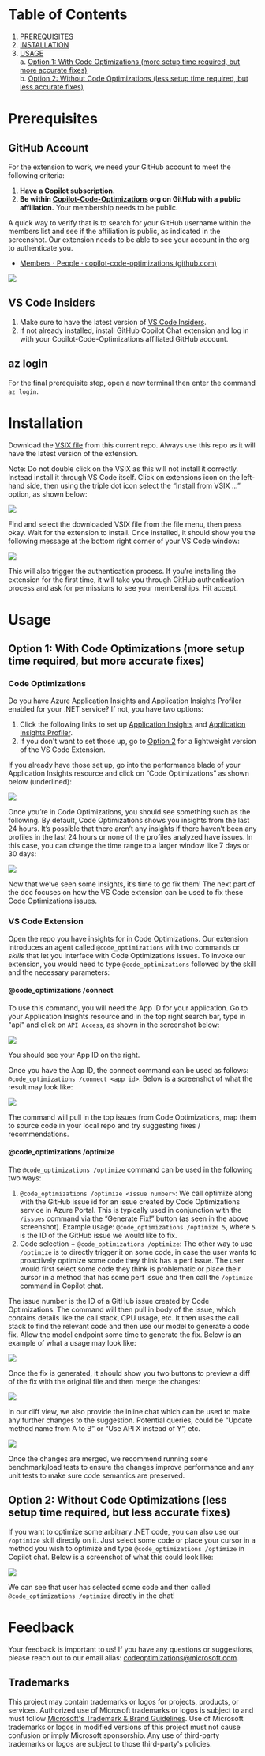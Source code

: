 # Table of Contents
1. [PREREQUISITES](#Prerequisites)
2. [INSTALLATION](#Installation)
3. [USAGE](#Usage)
  <br/>a. [Option 1: With Code Optimizations (more setup time required, but more accurate fixes)](#Option1)
  <br/>b. [Option 2: Without Code Optimizations (less setup time required, but less accurate fixes)](#Option2)

<a name="Prerequisites"></a>
# Prerequisites 
## GitHub Account
For the extension to work, we need your GitHub account to meet the following criteria:
1.	**Have a Copilot subscription.** 
2.	**Be within [Copilot-Code-Optimizations](https://github.com/copilot-code-optimizations) org on GitHub with a public affiliation.** Your membership needs to be public.

A quick way to verify that is to search for your GitHub username within the members list and see if the affiliation is public, as indicated in the screenshot. Our extension needs to be able to see your account in the org to authenticate you.

- [Members · People · copilot-code-optimizations (github.com)](https://github.com/orgs/copilot-code-optimizations/people)

![](images/9.png)

## VS Code Insiders

1)	Make sure to have the latest version of [VS Code Insiders](https://code.visualstudio.com/insiders/).  
2)	If not already installed, install GitHub Copilot Chat extension and log in with your Copilot-Code-Optimizations affiliated GitHub account.

## az login

For the final prerequisite step, open a new terminal then enter the command `az login`.

<a name="Installation"></a>
# Installation 

Download the [VSIX file](https://github.com/copilot-code-optimizations/VS-Code-Extension/tree/main/vsix) from this current repo. Always use this repo as it will have the latest version of the extension.

Note: Do not double click on the VSIX as this will not install it correctly. Instead install it through VS Code itself. Click on extensions icon on the left-hand side, then using the triple dot icon select the “Install from VSIX ...” option, as shown below:

![](images/10.png)

Find and select the downloaded VSIX file from the file menu, then press okay. Wait for the extension to install. Once installed, it should show you the following message at the bottom right corner of your VS Code window:

![](images/11.png)

This will also trigger the authentication process. If you’re installing the extension for the first time, it will take you through GitHub authentication process and ask for permissions to see your memberships. Hit accept.

<a name="Usage"></a>
# Usage 

<a name="Option1"></a>
## Option 1: With Code Optimizations (more setup time required, but more accurate fixes) 

### Code Optimizations

Do you have Azure Application Insights and Application Insights Profiler enabled for your .NET service? If not, you have two options:
1. Click the following links to set up [Application Insights](https://learn.microsoft.com/en-us/azure/azure-monitor/app/create-workspace-resource?tabs=bicep) and [Application Insights Profiler](https://learn.microsoft.com/en-us/azure/azure-monitor/profiler/profiler).
2. If you don't want to set those up, go to [Option 2](#Option2) for a lightweight version of the VS Code Extension.

If you already have those set up, go into the performance blade of your Application Insights resource and click on “Code Optimizations” as shown below (underlined):

![](images/1.png)

Once you’re in Code Optimizations, you should see something such as the following. By default, Code Optimizations shows you insights from the last 24 hours. It’s possible that there aren’t any insights if there haven’t been any profiles in the last 24 hours or none of the profiles analyzed have issues. In this case, you can change the time range to a larger window like 7 days or 30 days:

![](images/2.png)

Now that we’ve seen some insights, it’s time to go fix them! The next part of the doc focuses on how the VS Code extension can be used to fix these Code Optimizations issues.

### VS Code Extension

Open the repo you have insights for in Code Optimizations. Our extension introduces an agent called `@code_optimizations` with two commands or *skills* that let you interface with Code Optimizations issues. To invoke our extension, you would need to type `@code_optimizations` followed by the skill and the necessary parameters:

#### @code_optimizations /connect

To use this command, you will need the App ID for your application. Go to your Application Insights resource and in the top right search bar, type in "api" and click on `API Access`, as shown in the screenshot below:

![](images/7.png)

You should see your App ID on the right.

Once you have the App ID, the connect command can be used as follows: `@code_optimizations /connect <app id>`. Below is a screenshot of what the result may look like:

![](images/6.png)

The command will pull in the top issues from Code Optimizations, map them to source code in your local repo and try suggesting fixes / recommendations.

#### @code_optimizations /optimize

The `@code_optimizations /optimize` command can be used in the following two ways:
1.	`@code_optimizations /optimize <issue number>`: We call optimize along with the GitHub issue id for an issue created by Code Optimizations service in Azure Portal. This is typically used in conjunction with the `/issues` command via the “Generate Fix!” button (as seen in the above screenshot). Example usage: `@code_optimizations /optimize 5`, where `5` is the ID of the GitHub issue we would like to fix.
2.	Code selection + `@code_optimizations /optimize`: The other way to use `/optimize` is to directly trigger it on some code, in case the user wants to proactively optimize some code they think has a perf issue. The user would first select some code they think is problematic or place their cursor in a method that has some perf issue and then call the `/optimize` command in Copilot chat.

The issue number is the ID of a GitHub issue created by Code Optimizations. The command will then pull in body of the issue, which contains details like the call stack, CPU usage, etc. It then uses the call stack to find the relevant code and then use our model to generate a code fix. Allow the model endpoint some time to generate the fix. Below is an example of what a usage may look like:

![](images/3.png)

Once the fix is generated, it should show you two buttons to preview a diff of the fix with the original file and then merge the changes:

![](images/4.png)

In our diff view, we also provide the inline chat which can be used to make any further changes to the suggestion. Potential queries, could be “Update method name from A to B” or “Use API X instead of Y”, etc.

![](images/5.png)

Once the changes are merged, we recommend running some benchmark/load tests to ensure the changes improve performance and any unit tests to make sure code semantics are preserved.

<a name="Option2"></a>
## Option 2: Without Code Optimizations (less setup time required, but less accurate fixes) 

If you want to optimize some arbitrary .NET code, you can also use our `/optimize` skill directly on it. Just select some code or place your cursor in a method you wish to optimize and type `@code_optimizations /optimize` in Copilot chat. Below is a screenshot of what this could look like:

![](images/8.png)

We can see that user has selected some code and then called `@code_optimizations /optimize` directly in the chat!

# Feedback
Your feedback is important to us! If you have any questions or suggestions, please reach out to our email alias: codeoptimizations@microsoft.com.

## Trademarks

This project may contain trademarks or logos for projects, products, or services. Authorized use of Microsoft 
trademarks or logos is subject to and must follow 
[Microsoft's Trademark & Brand Guidelines](https://www.microsoft.com/en-us/legal/intellectualproperty/trademarks/usage/general).
Use of Microsoft trademarks or logos in modified versions of this project must not cause confusion or imply Microsoft sponsorship.
Any use of third-party trademarks or logos are subject to those third-party's policies.
